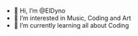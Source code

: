 - 👋 Hi, I’m @ElDyno
- 👀 I’m interested in Music, Coding and Art
- 🌱 I’m currently learning all about Coding

<!---
ElDyno/ElDyno is a ✨ special ✨ repository because its `README.md` (this file) appears on your GitHub profile.
You can click the Preview link to take a look at your changes.
--->
